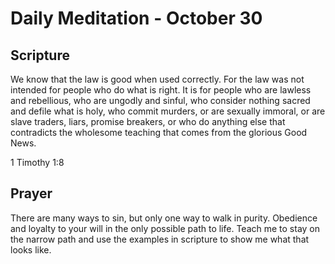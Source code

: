 # Daily Meditation - October 30

## Scripture

We know that the law is good when used correctly. For  the law was not intended for people who do
what is right. It is for  people who are lawless and rebellious, who are ungodly and sinful, who
consider nothing sacred and defile what is holy, who commit murders, or are sexually immoral, or
are slave traders, liars, promise breakers, or who do anything else that contradicts the wholesome
teaching that comes from the glorious Good News.

1 Timothy 1:8


## Prayer

There are many ways to sin, but only one way to walk in purity.  Obedience and loyalty to your
will in the only possible path to life.  Teach me to stay on the narrow path and use the examples
in scripture to show me what that looks like.

